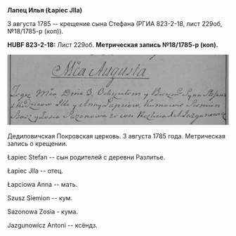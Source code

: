 **Лапец Илья (Łapiec Jlla)**

3 августа 1785 -- крещение сына Стефана (РГИА 823-2-18, лист 229об,
№18/1785-р (коп)).

**HUBF 823-2-18:** Лист 229об. **Метрическая запись №18/1785-р (коп).**

![](./media/143caefd1bcf70e884cc83a0ec2d0be40a5b37b7.png)

Дедиловичская Покровская церковь. 3 августа 1785 года. Метрическая
запись о крещении.

Łapiec Stefan -- сын родителей с деревни Разлитье.

Łapiec Jlla -- отец.

Łapciowa Anna -- мать.

Szusz Siemion -- кум.

Sazonowa Zosia - кума.

Jazgunowicz Antoni -- ксёндз.
